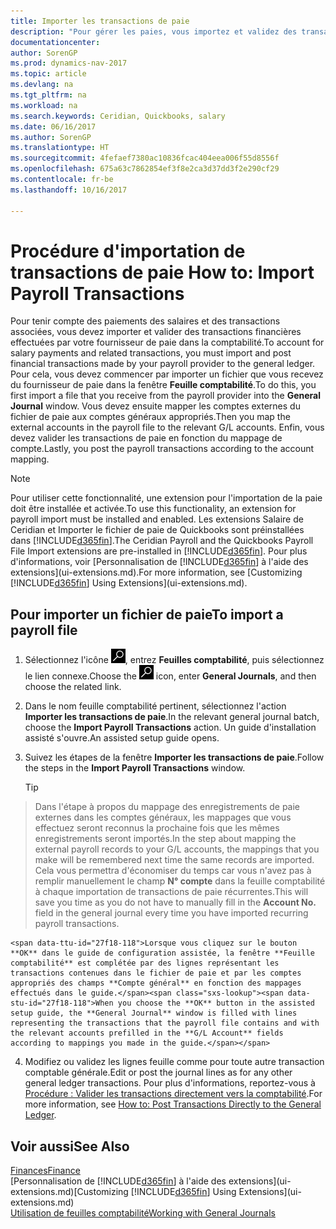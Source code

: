 ```yaml
---
title: Importer les transactions de paie
description: "Pour gérer les paies, vous importez et validez des transactions financières de votre fournisseur de paie dans la comptabilité, en utilisant une extension de paie telle que Ceridian ou Quickbooks."
documentationcenter: 
author: SorenGP
ms.prod: dynamics-nav-2017
ms.topic: article
ms.devlang: na
ms.tgt_pltfrm: na
ms.workload: na
ms.search.keywords: Ceridian, Quickbooks, salary
ms.date: 06/16/2017
ms.author: SorenGP
ms.translationtype: HT
ms.sourcegitcommit: 4fefaef7380ac10836fcac404eea006f55d8556f
ms.openlocfilehash: 675a63c7862854ef3f8e2ca3d37dd3f2e290cf29
ms.contentlocale: fr-be
ms.lasthandoff: 10/16/2017

---
```

# <a name="how-to-import-payroll-transactions"></a><span data-ttu-id="27f18-103">Procédure d'importation de transactions de paie </span><span class="sxs-lookup"><span data-stu-id="27f18-103">How to: Import Payroll Transactions</span></span>
<span data-ttu-id="27f18-104">Pour tenir compte des paiements des salaires et des transactions associées, vous devez importer et valider des transactions financières effectuées par votre fournisseur de paie dans la comptabilité.</span><span class="sxs-lookup"><span data-stu-id="27f18-104">To account for salary payments and related transactions, you must import and post financial transactions made by your payroll provider to the general ledger.</span></span> <span data-ttu-id="27f18-105">Pour cela, vous devez commencer par importer un fichier que vous recevez du fournisseur de paie dans la fenêtre **Feuille comptabilité**.</span><span class="sxs-lookup"><span data-stu-id="27f18-105">To do this, you first import a file that you receive from the payroll provider into the **General Journal** window.</span></span> <span data-ttu-id="27f18-106">Vous devez ensuite mapper les comptes externes du fichier de paie aux comptes généraux appropriés.</span><span class="sxs-lookup"><span data-stu-id="27f18-106">Then you map the external accounts in the payroll file to the relevant G/L accounts.</span></span> <span data-ttu-id="27f18-107">Enfin, vous devez valider les transactions de paie en fonction du mappage de compte.</span><span class="sxs-lookup"><span data-stu-id="27f18-107">Lastly, you post the payroll transactions according to the account mapping.</span></span>

> [!NOTE]  
>   <span data-ttu-id="27f18-108">Pour utiliser cette fonctionnalité, une extension pour l'importation de la paie doit être installée et activée.</span><span class="sxs-lookup"><span data-stu-id="27f18-108">To use this functionality, an extension for payroll import must be installed and enabled.</span></span> <span data-ttu-id="27f18-109">Les extensions Salaire de Ceridian et Importer le fichier de paie de Quickbooks sont préinstallées dans [!INCLUDE[d365fin](includes/d365fin_md.md)].</span><span class="sxs-lookup"><span data-stu-id="27f18-109">The Ceridian Payroll and the Quickbooks Payroll File Import extensions are pre-installed in [!INCLUDE[d365fin](includes/d365fin_md.md)].</span></span> <span data-ttu-id="27f18-110">Pour plus d'informations, voir [Personnalisation de [!INCLUDE[d365fin](includes/d365fin_md.md)] à l'aide des extensions](ui-extensions.md).</span><span class="sxs-lookup"><span data-stu-id="27f18-110">For more information, see [Customizing [!INCLUDE[d365fin](includes/d365fin_md.md)] Using Extensions](ui-extensions.md).</span></span>

## <a name="to-import-a-payroll-file"></a><span data-ttu-id="27f18-111">Pour importer un fichier de paie</span><span class="sxs-lookup"><span data-stu-id="27f18-111">To import a payroll file</span></span>
1. <span data-ttu-id="27f18-112">Sélectionnez l'icône ![Page ou état pour la recherche](media/ui-search/search_small.png "Page ou état pour la recherche"), entrez **Feuilles comptabilité**, puis sélectionnez le lien connexe.</span><span class="sxs-lookup"><span data-stu-id="27f18-112">Choose the ![Search for Page or Report](media/ui-search/search_small.png "Search for Page or Report icon") icon, enter **General Journals**, and then choose the related link.</span></span>
2. <span data-ttu-id="27f18-113">Dans le nom feuille comptabilité pertinent, sélectionnez l'action **Importer les transactions de paie**.</span><span class="sxs-lookup"><span data-stu-id="27f18-113">In the relevant general journal batch, choose the **Import Payroll Transactions** action.</span></span> <span data-ttu-id="27f18-114">Un guide d'installation assisté s'ouvre.</span><span class="sxs-lookup"><span data-stu-id="27f18-114">An assisted setup guide opens.</span></span>
3. <span data-ttu-id="27f18-115">Suivez les étapes de la fenêtre **Importer les transactions de paie**.</span><span class="sxs-lookup"><span data-stu-id="27f18-115">Follow the steps in the **Import Payroll Transactions** window.</span></span>

    > [!TIP]  
>   <span data-ttu-id="27f18-116">Dans l'étape à propos du mappage des enregistrements de paie externes dans les comptes généraux, les mappages que vous effectuez seront reconnus la prochaine fois que les mêmes enregistrements seront importés.</span><span class="sxs-lookup"><span data-stu-id="27f18-116">In the step about mapping the external payroll records to your G/L accounts, the mappings that you make will be remembered next time the same records are imported.</span></span> <span data-ttu-id="27f18-117">Cela vous permettra d'économiser du temps car vous n'avez pas à remplir manuellement le champ **N° compte** dans la feuille comptabilité à chaque importation de transactions de paie récurrentes.</span><span class="sxs-lookup"><span data-stu-id="27f18-117">This will save you time as you do not have to manually fill in the **Account No.** field in the general journal every time you have imported recurring payroll transactions.</span></span>   

    <span data-ttu-id="27f18-118">Lorsque vous cliquez sur le bouton **OK** dans le guide de configuration assistée, la fenêtre **Feuille comptabilité** est complétée par des lignes représentant les transactions contenues dans le fichier de paie et par les comptes appropriés des champs **Compte général** en fonction des mappages effectués dans le guide.</span><span class="sxs-lookup"><span data-stu-id="27f18-118">When you choose the **OK** button in the assisted setup guide, the **General Journal** window is filled with lines representing the transactions that the payroll file contains and with the relevant accounts prefilled in the **G/L Account** fields according to mappings you made in the guide.</span></span>
4. <span data-ttu-id="27f18-119">Modifiez ou validez les lignes feuille comme pour toute autre transaction comptable générale.</span><span class="sxs-lookup"><span data-stu-id="27f18-119">Edit or post the journal lines as for any other general ledger transactions.</span></span> <span data-ttu-id="27f18-120">Pour plus d'informations, reportez-vous à [Procédure : Valider les transactions directement vers la comptabilité](finance-how-post-transactions-directly.md).</span><span class="sxs-lookup"><span data-stu-id="27f18-120">For more information, see [How to: Post Transactions Directly to the General Ledger](finance-how-post-transactions-directly.md).</span></span>   

## <a name="see-also"></a><span data-ttu-id="27f18-121">Voir aussi</span><span class="sxs-lookup"><span data-stu-id="27f18-121">See Also</span></span>
[<span data-ttu-id="27f18-122">Finances</span><span class="sxs-lookup"><span data-stu-id="27f18-122">Finance</span></span>](finance.md)  
<span data-ttu-id="27f18-123">[Personnalisation de [!INCLUDE[d365fin](includes/d365fin_md.md)] à l'aide des extensions](ui-extensions.md)</span><span class="sxs-lookup"><span data-stu-id="27f18-123">[Customizing [!INCLUDE[d365fin](includes/d365fin_md.md)] Using Extensions](ui-extensions.md)</span></span>  
[<span data-ttu-id="27f18-124">Utilisation de feuilles comptabilité</span><span class="sxs-lookup"><span data-stu-id="27f18-124">Working with General Journals</span></span>](ui-work-general-journals.md)  

